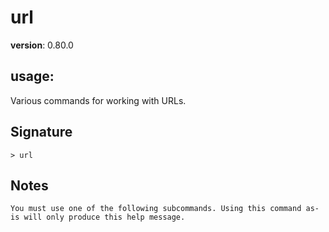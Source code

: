 # url

**version**: 0.80.0

## **usage**:

Various commands for working with URLs.

## Signature

`> url `

## Notes

```text
You must use one of the following subcommands. Using this command as-is will only produce this help message.
```
